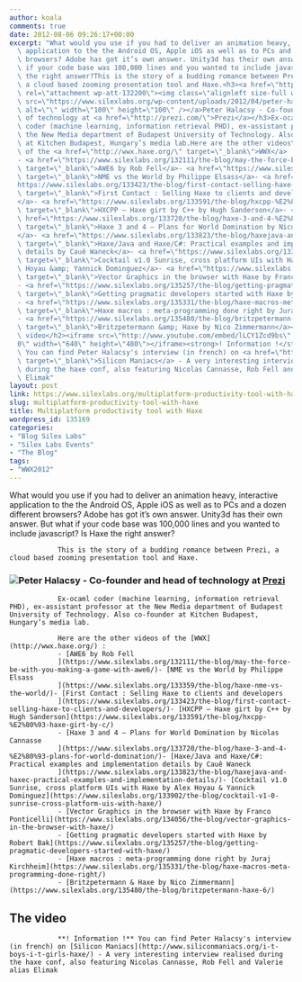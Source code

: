 ```yaml
---
author: koala
comments: true
date: 2012-08-06 09:26:17+00:00
excerpt: "What would you use if you had to deliver an animation heavy, interactive\
  \ application to the the Android OS, Apple iOS as well as to PCs and a dozen different\
  \ browsers? Adobe has got it’s own answer. Unity3d has their own answer. But what\
  \ if your code base was 100,000 lines and you wanted to include javascript? Is Haxe\
  \ the right answer?This is the story of a budding romance between Prezi,\
  \ a cloud based zooming presentation tool and Haxe.<h3><a href=\"https://www.silexlabs.org/132199/the-blog/multiplatform-productivity-tool-with-haxe-2/attachment/peter-halacsy/\"\
  \ rel=\"attachment wp-att-132200\"><img class=\"alignleft size-full wp-image-132200\"\
  \ src=\"https://www.silexlabs.org/wp-content/uploads/2012/04/peter-halacsy1.jpg\"\
  \ alt=\"\" width=\"100\" height=\"100\" /></a>Peter Halacsy - Co-founder and head\
  \ of technology at <a href=\"http://prezi.com/\">Prezi</a></h3>Ex-ocaml\
  \ coder (machine learning, information retrieval PHD), ex-assistant professor at\
  \ the New Media department of Budapest University of Technology. Also co-founder\
  \ at Kitchen Budapest, Hungary’s media lab.Here are the other videos\
  \ of the <a href=\"http://wwx.haxe.org/\" target=\"_blank\">WWX</a> :\
  - <a href=\"https://www.silexlabs.org/132111/the-blog/may-the-force-be-with-you-making-a-game-with-awe6/\"\
  \ target=\"_blank\">AWE6 by Rob Fell</a>- <a href=\"https://www.silexlabs.org/133359/the-blog/haxe-nme-vs-the-world/\"\
  \ target=\"_blank\">NME vs the World by Philippe Elsass</a>- <a href=\"\
  https://www.silexlabs.org/133423/the-blog/first-contact-selling-haxe-to-clients-and-developers/\"\
  \ target=\"_blank\">First Contact : Selling Haxe to clients and developers\
  </a>- <a href=\"https://www.silexlabs.org/133591/the-blog/hxcpp-%E2%80%93-haxe-girt-by-c/\"\
  \ target=\"_blank\">HXCPP – Haxe girt by C++ by Hugh Sanderson</a>- <a\
  \ href=\"https://www.silexlabs.org/133720/the-blog/haxe-3-and-4-%E2%80%93-plans-for-world-domination/\"\
  \ target=\"_blank\">Haxe 3 and 4 – Plans for World Domination by Nicolas Cannasse\
  </a>- <a href=\"https://www.silexlabs.org/133823/the-blog/haxejava-and-haxec-practical-examples-and-implementation-details/\"\
  \ target=\"_blank\">Haxe/Java and Haxe/C#: Practical examples and implementation\
  \ details by Cauê Waneck</a>- <a href=\"https://www.silexlabs.org/133902/the-blog/cocktail-v1-0-sunrise-cross-platform-uis-with-haxe/\"\
  \ target=\"_blank\">Cocktail v1.0 Sunrise, cross platform UIs with Haxe by Alex\
  \ Hoyau &amp; Yannick Dominguez</a>- <a href=\"https://www.silexlabs.org/134056/the-blog/vector-graphics-in-the-browser-with-haxe/\"\
  \ target=\"_blank\">Vector Graphics in the browser with Haxe by Franco Ponticelli</a>\
  - <a href=\"https://www.silexlabs.org/135257/the-blog/getting-pragmatic-developers-started-with-haxe/\"\
  \ target=\"_blank\">Getting pragmatic developers started with Haxe by Robert Bak</a>\
  - <a href=\"https://www.silexlabs.org/135331/the-blog/haxe-macros-meta-programming-done-right/\"\
  \ target=\"_blank\">Haxe macros : meta-programming done right by Juraj Kirchheim</a>\
  - <a href=\"https://www.silexlabs.org/135480/the-blog/britzpetermann-haxe-6/\"\
  \ target=\"_blank\">Britzpetermann &amp; Haxe by Nico Zimmermann</a><h2>The\
  \ video</h2><iframe src=\"http://www.youtube.com/embed/lLCY1Zcd9bs\" frameborder=\"\
  0\" width=\"640\" height=\"480\"></iframe><strong>! Information !</strong>\
  \ You can find Peter Halacsy's interview (in french) on <a href=\"http://www.siliconmaniacs.org/i-t-boys-i-t-girls-haxe/\"\
  \ target=\"_blank\">Silicon Maniacs</a> - A very interesting interview realised\
  \ during the haxe conf, also featuring Nicolas Cannasse, Rob Fell and Valerie alias\
  \ Elimak"
layout: post
link: https://www.silexlabs.org/multiplatform-productivity-tool-with-haxe/
slug: multiplatform-productivity-tool-with-haxe
title: Multiplatform productivity tool with Haxe
wordpress_id: 135169
categories:
- "Blog Silex Labs"
- "Silex Labs Events"
- "The Blog"
tags:
- "WWX2012"
---
```


What would you use if you had to deliver an animation heavy, interactive application to the the Android OS, Apple iOS as well as to PCs and a dozen different browsers? Adobe has got it’s own answer. Unity3d has their own answer. But what if your code base was 100,000 lines and you wanted to include javascript? Is Haxe the right answer?

				This is the story of a budding romance between Prezi, a cloud based zooming presentation tool and Haxe.


### [![](https://www.silexlabs.org/wp-content/uploads/2012/04/peter-halacsy1.jpg)](https://www.silexlabs.org/132199/the-blog/multiplatform-productivity-tool-with-haxe-2/attachment/peter-halacsy/)Peter Halacsy - Co-founder and head of technology at [Prezi](http://prezi.com/)


				Ex-ocaml coder (machine learning, information retrieval PHD), ex-assistant professor at the New Media department of Budapest University of Technology. Also co-founder at Kitchen Budapest, Hungary’s media lab.

				Here are the other videos of the [WWX](http://wwx.haxe.org/) :
				- [AWE6 by Rob Fell
				](https://www.silexlabs.org/132111/the-blog/may-the-force-be-with-you-making-a-game-with-awe6/)- [NME vs the World by Philippe Elsass
				](https://www.silexlabs.org/133359/the-blog/haxe-nme-vs-the-world/)- [First Contact : Selling Haxe to clients and developers
				](https://www.silexlabs.org/133423/the-blog/first-contact-selling-haxe-to-clients-and-developers/)- [HXCPP – Haxe girt by C++ by Hugh Sanderson](https://www.silexlabs.org/133591/the-blog/hxcpp-%E2%80%93-haxe-girt-by-c/)
				- [Haxe 3 and 4 – Plans for World Domination by Nicolas Cannasse
				](https://www.silexlabs.org/133720/the-blog/haxe-3-and-4-%E2%80%93-plans-for-world-domination/)- [Haxe/Java and Haxe/C#: Practical examples and implementation details by Cauê Waneck
				](https://www.silexlabs.org/133823/the-blog/haxejava-and-haxec-practical-examples-and-implementation-details/)- [Cocktail v1.0 Sunrise, cross platform UIs with Haxe by Alex Hoyau & Yannick Dominguez](https://www.silexlabs.org/133902/the-blog/cocktail-v1-0-sunrise-cross-platform-uis-with-haxe/)
				- [Vector Graphics in the browser with Haxe by Franco Ponticelli](https://www.silexlabs.org/134056/the-blog/vector-graphics-in-the-browser-with-haxe/)
				- [Getting pragmatic developers started with Haxe by Robert Bak](https://www.silexlabs.org/135257/the-blog/getting-pragmatic-developers-started-with-haxe/)
				- [Haxe macros : meta-programming done right by Juraj Kirchheim](https://www.silexlabs.org/135331/the-blog/haxe-macros-meta-programming-done-right/)
				- [Britzpetermann & Haxe by Nico Zimmermann](https://www.silexlabs.org/135480/the-blog/britzpetermann-haxe-6/)


## The video




				**! Information !** You can find Peter Halacsy's interview (in french) on [Silicon Maniacs](http://www.siliconmaniacs.org/i-t-boys-i-t-girls-haxe/) - A very interesting interview realised during the haxe conf, also featuring Nicolas Cannasse, Rob Fell and Valerie alias Elimak
